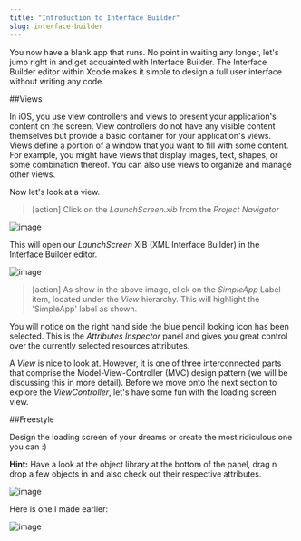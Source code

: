 ```yaml
---
title: "Introduction to Interface Builder"
slug: interface-builder
---     
```


You now have a blank app that runs. No point in waiting any longer, let's jump right in and get acquainted with Interface Builder. 
The Interface Builder editor within Xcode makes it simple to design a full user interface without writing any code.

##Views

In iOS, you use view controllers and views to present your application's content on the screen. View controllers do not have any visible content themselves but provide a basic container 
for your application's views. 
Views define a portion of a window that you want to fill with some content. For example, you might have views that display images, text, shapes, or some combination thereof. 
You can also use views to organize and manage other views.

Now let's look at a view.

> [action]
> Click on the *LaunchScreen.xib* from the *Project Navigator*

![image](project_navigator_launch.png)

This will open our *LaunchScreen* XIB (XML Interface Builder) in the Interface Builder editor.

![image](ib_launch_view.png)

> [action]
> As show in the above image, click on the *SimpleApp* Label item, located under the *View* hierarchy.  This will highlight the 'SimpleApp' label as shown.

You will notice on the right hand side the blue pencil looking icon has been selected. This is the *Attributes Inspector* panel and gives you great control over the currently selected
resources attributes.

A *View* is nice to look at. However, it is one of three interconnected parts that comprise the Model-View-Controller (MVC) design pattern (we will be discussing this in more detail).
Before we move onto the next section to explore the *ViewController*, let's have some fun with the loading screen view.

##Freestyle

Design the loading screen of your dreams or create the most ridiculous one you can :)

**Hint:** Have a look at the object library at the bottom of the panel, drag n drop a few objects in and also check out their respective attributes.

![image](ib_object_inspector.png)

Here is one I made earlier:

![image](ib_launch_view_2.png)
